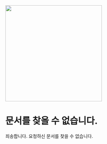 <div class="center-layout-wide">
  <div class="nf-container l-flex-wrap flex-center">
    <img src="assets/images/support/angular-404.svg" width="300" height="300"/>
    <div class="nf-response l-flex-wrap">
      <!--
      <h1 class="no-anchor no-toc">Page Not Found</h1>
      -->
      <h1 class="no-anchor no-toc">문서를 찾을 수 없습니다.</h1>
      <!--
      <p>We're sorry. The page you are looking for cannot be found.</p>
      -->
      <p>죄송합니다. 요청하신 문서를 찾을 수 없습니다.</p>
    </div>
  </div>
  <aio-file-not-found-search></aio-file-not-found-search>
</div>
